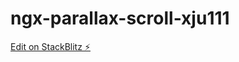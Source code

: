 # ngx-parallax-scroll-xju111

[Edit on StackBlitz ⚡️](https://stackblitz.com/edit/ngx-parallax-scroll-xju111)